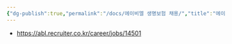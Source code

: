 ```yaml
---
{"dg-publish":true,"permalink":"/docs/에이비엘 생명보험 채용/","title":"에이비엘 생명보험 채용"}
---
```


- <https://abl.recruiter.co.kr/career/jobs/14501>
